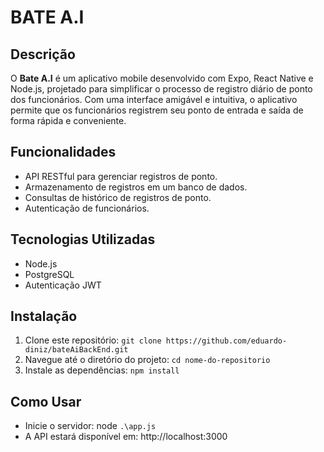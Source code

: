 # BATE A.I

## Descrição

O **Bate A.I** é um aplicativo mobile desenvolvido com Expo, React Native e Node.js, projetado para simplificar o processo de registro diário de ponto dos funcionários. Com uma interface amigável e intuitiva, o aplicativo permite que os funcionários registrem seu ponto de entrada e saída de forma rápida e conveniente.

## Funcionalidades

- API RESTful para gerenciar registros de ponto.
- Armazenamento de registros em um banco de dados.
- Consultas de histórico de registros de ponto.
- Autenticação de funcionários.

## Tecnologias Utilizadas

- Node.js
- PostgreSQL
- Autenticação JWT

## Instalação

1. Clone este repositório: `git clone https://github.com/eduardo-diniz/bateAiBackEnd.git`
2. Navegue até o diretório do projeto: `cd nome-do-repositorio`
3. Instale as dependências: `npm install`

## Como Usar
- Inicie o servidor: node `.\app.js` 
- A API estará disponível em: http://localhost:3000
